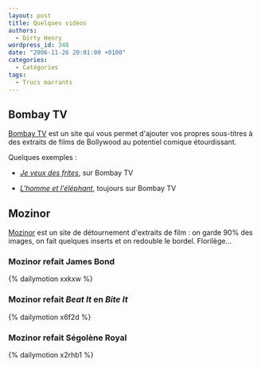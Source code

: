 ```yaml
---
layout: post
title: Quelques vidéos
authors:
  - Dirty Henry
wordpress_id: 340
date: "2006-11-26 20:01:00 +0100"
categories:
  - Catégories
tags:
  - Trucs marrants
---
```


## Bombay TV

[Bombay TV](http://www.grapheine.com/bombaytv) est un site qui vous permet
d'ajouter vos propres sous-titres à des extraits de films de Bollywood au
potentiel comique étourdissant.

Quelques exemples :

- [_Je veux des frites_](http://www.grapheine.com/bombaytv/play_fr.php?id=1778726),
  sur Bombay TV

- [_L'homme et l'éléphant_](http://www.grapheine.com/bombaytv/play_fr.php?id=1779726),
  toujours sur Bombay TV

## Mozinor

[Mozinor](http://www.mozinor.com/) est un site de détournement d'extraits de
film : on garde 90% des images, on fait quelques inserts et on redouble le
bordel. Florilège…

### Mozinor refait James Bond

{% dailymotion xxkxw %}

### Mozinor refait _Beat It_ en _Bite It_

{% dailymotion x6f2d %}

<h3>Mozinor refait Ségolène Royal</h3>

{% dailymotion x2rhb1 %}
